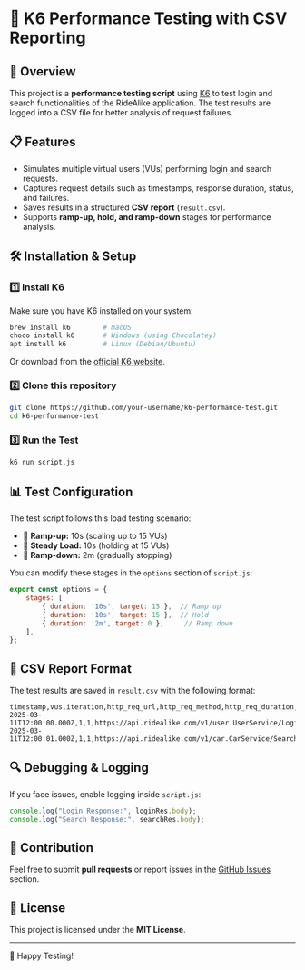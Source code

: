 # 🚀 K6 Performance Testing with CSV Reporting

## 📌 Overview
This project is a **performance testing script** using [K6](https://k6.io/) to test login and search functionalities of the RideAlike application. The test results are logged into a CSV file for better analysis of request failures.

## 📋 Features
- Simulates multiple virtual users (VUs) performing login and search requests.
- Captures request details such as timestamps, response duration, status, and failures.
- Saves results in a structured **CSV report** (`result.csv`).
- Supports **ramp-up, hold, and ramp-down** stages for performance analysis.

## 🛠️ Installation & Setup
### 1️⃣ Install K6
Make sure you have K6 installed on your system:
```sh
brew install k6        # macOS
choco install k6       # Windows (using Chocolatey)
apt install k6         # Linux (Debian/Ubuntu)
```
Or download from the [official K6 website](https://k6.io/docs/getting-started/installation/).

### 2️⃣ Clone this repository
```sh
git clone https://github.com/your-username/k6-performance-test.git
cd k6-performance-test
```

### 3️⃣ Run the Test
```sh
k6 run script.js
```

## 📊 Test Configuration
The test script follows this load testing scenario:
- 🚀 **Ramp-up:** 10s (scaling up to 15 VUs)
- 🔄 **Steady Load:** 10s (holding at 15 VUs)
- 🛑 **Ramp-down:** 2m (gradually stopping)

You can modify these stages in the `options` section of `script.js`:
```js
export const options = {
    stages: [
        { duration: '10s', target: 15 },  // Ramp up
        { duration: '10s', target: 15 },  // Hold
        { duration: '2m', target: 0 },     // Ramp down
    ],
};
```

## 📄 CSV Report Format
The test results are saved in `result.csv` with the following format:
```csv
timestamp,vus,iteration,http_req_url,http_req_method,http_req_duration,http_req_failed,http_req_status
2025-03-11T12:00:00.000Z,1,1,https://api.ridealike.com/v1/user.UserService/Login,POST,120,FAILED,401
2025-03-11T12:00:01.000Z,1,1,https://api.ridealike.com/v1/car.CarService/SearchCar,POST,300,SUCCESS,200
```

## 🔍 Debugging & Logging
If you face issues, enable logging inside `script.js`:
```js
console.log("Login Response:", loginRes.body);
console.log("Search Response:", searchRes.body);
```

## 📌 Contribution
Feel free to submit **pull requests** or report issues in the [GitHub Issues](https://github.com/your-username/k6-performance-test/issues) section.

## 📜 License
This project is licensed under the **MIT License**.

---
🚀 Happy Testing!

